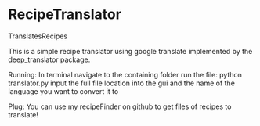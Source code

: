 # RecipeTranslator
TranslatesRecipes

This is a simple recipe translator using google translate implemented by the deep_translator package.

Running:
In terminal navigate to the containing folder
run the file: python translator.py
input the full file location into the gui and the name of the language you want to convert it to

Plug: You can use my recipeFinder on github to get files of recipes to translate!
